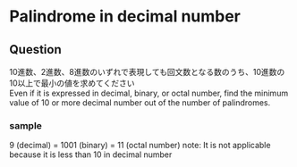 # Palindrome in decimal number

## Question
10進数、2進数、8進数のいずれで表現しても回文数となる数のうち、10進数の10以上で最小の値を求めてください      
Even if it is expressed in decimal, binary, or octal number, find the minimum value of 10 or more decimal number out of the number of palindromes.  

### sample
9 (decimal) = 1001 (binary) = 11 (octal number) 
note: It is not applicable because it is less than 10 in decimal number  
